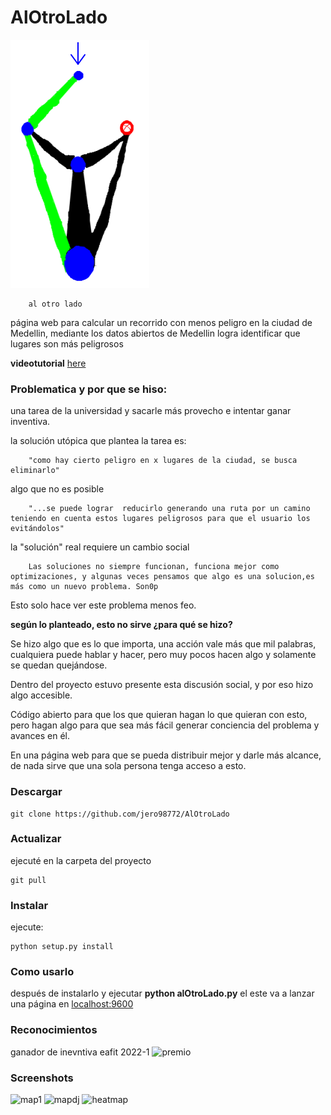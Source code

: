 # AlOtroLado

![logo](https://github.com/entifais/ST0245-Plantilla/blob/master/proyecto/codigo/alOtroLado/misc/img/logo1.png?raw=true)

		al otro lado   

página web para calcular un recorrido con menos peligro en la ciudad de Medellin, mediante los datos abiertos de Medellin logra identificar que lugares son más peligrosos 

**videotutorial** [here](---)

### Problematica y por que se hiso:

una tarea de la universidad y sacarle más provecho e intentar ganar inventiva. 

la solución utópica que plantea la tarea es:   

		"como hay cierto peligro en x lugares de la ciudad, se busca eliminarlo"

algo que no es posible
		
		"...se puede lograr  reducirlo generando una ruta por un camino teniendo en cuenta estos lugares peligrosos para que el usuario los evitándolos"

la "solución" real requiere un cambio social

		Las soluciones no siempre funcionan, funciona mejor como optimizaciones, y algunas veces pensamos que algo es una solucion,es más como un nuevo problema. Son0p

Esto solo hace ver este problema menos feo.

**según lo planteado, esto no sirve ¿para qué se hizo?**

Se hizo algo que es lo que importa, una acción vale más que mil palabras, cualquiera puede hablar y hacer, pero muy pocos hacen algo y solamente se quedan quejándose.

Dentro del proyecto estuvo presente esta discusión social, y por eso hizo algo accesible.

Código abierto para que los que quieran hagan lo que quieran con esto, pero hagan algo para que sea más fácil generar conciencia del problema y avances en él.

En una página web para que se pueda distribuir mejor y darle más alcance, de nada sirve que una sola persona tenga acceso a esto.


### Descargar

	git clone https://github.com/jero98772/AlOtroLado
	
### Actualizar
ejecuté en la carpeta del proyecto

	git pull

### Instalar

ejecute: 

	python setup.py install

### Como usarlo

después de instalarlo y ejecutar **python alOtroLado.py** el este va a lanzar una página en [localhost:9600](http://localhost:9600/)

### Reconocimientos

ganador de inevntiva eafit 2022-1
![premio](https://github.com/entifais/ST0245-Plantilla/blob/master/proyecto/codigo/alOtroLado/misc/img/premio?raw=true)

### Screenshots
![map1](https://github.com/entifais/ST0245-Plantilla/blob/master/proyecto/codigo/alOtroLado/misc/img/2022-02-23-112022_1920x1080_scrot.png?raw=true)
![mapdj](https://github.com/entifais/ST0245-Plantilla/blob/master/proyecto/codigo/alOtroLado/misc/img/dijistra_ok.jpg?raw=true)
![heatmap](https://github.com/entifais/ST0245-Plantilla/blob/master/proyecto/codigo/alOtroLado/misc/img/photo1649630597.jpeg?raw=true)
